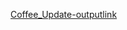 [Coffee_Update-outputlink](https://github.com/Divyaprabhu784/Divya-4AL22CS040--Java/blob/main/Exp8a.InsertCoffeeProduct/8a.Mysql_select.png)
